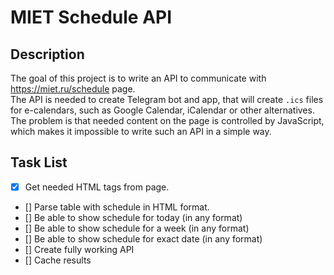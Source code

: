 # MIET Schedule API

## Description
The goal of this project is to write an API to communicate with https://miet.ru/schedule page. \
The API is needed to create Telegram bot and app, that will create ```.ics``` files for e-calendars, such as Google Calendar, iCalendar or other alternatives. \
The problem is that needed content on the page is controlled by JavaScript, which makes it impossible to write such an API in a simple way.

## Task List
- [x] Get needed HTML tags from page.
- [] Parse table with schedule in HTML format.
- [] Be able to show schedule for today (in any format)
- [] Be able to show schedule for a week (in any format)
- [] Be able to show schedule for exact date (in any format)
- [] Create fully working API
- [] Cache results